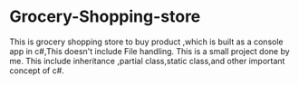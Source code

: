 # Grocery-Shopping-store
This is grocery shopping store to buy product ,which is built as a console app in c#,This doesn't include File handling.
This is a small project done by me.
This include inheritance ,partial class,static class,and other important concept of c#.

